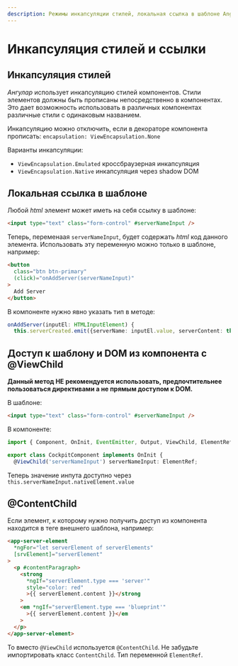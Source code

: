 ```yaml
---
description: Режимы инкапсуляции стилей, локальная ссылка в шаблоне Angular. Доступ к шаблону и DOM из компонента с помощью @ViewChild и @ContentChild.
---
```


# Инкапсуляция стилей и ссылки

## Инкапсуляция стилей

_Ангулар_ использует инкапсуляцию стилей компонентов. Стили элементов должны быть прописаны непосредственно в компонентах. Это дает возможность использовать в различных компонентах различные стили с одинаковым названием.

Инкапсуляцию можно отключить, если в декораторе компонента прописать: `encapsulation: ViewEncapsulation.None`

Варианты инкапсуляции:

- `ViewEncapsulation.Emulated` кроссбраузерная инкапсуляция
- `ViewEncapsulation.Native` инкапсуляция через shadow DOM

## Локальная ссылка в шаблоне

Любой _html_ элемент может иметь на себя ссылку в шаблоне:

```html
<input type="text" class="form-control" #serverNameInput />
```

Теперь, переменаая `serverNameInput`, будет содержать _html_ код данного элемента.
Использовать эту переменную можно только в шаблоне, например:

```html
<button
  class="btn btn-primary"
  (click)="onAddServer(serverNameInput)"
>
  Add Server
</button>
```

В компоненте нужно явно указать тип в методе:

```typescript
onAddServer(inputEl: HTMLInputElement) {
  this.serverCreated.emit({serverName: inputEl.value, serverContent: this.newServerContent});
```

## Доступ к шаблону и DOM из компонента с @ViewChild

**Данный метод НЕ рекомендуется использовать, предпочтительнее пользоваться директивами а не прямым доступом к DOM.**

В шаблоне:

```html
<input type="text" class="form-control" #serverNameInput />
```

В компоненте:

```typescript
import { Component, OnInit, EventEmitter, Output, ViewChild, ElementRef} from '@angular/core';

export class CockpitComponent implements OnInit {
  @ViewChild('serverNameInput') serverNameInput: ElementRef;
```

Теперь значение инпута доступно через `this.serverNameInput.nativeElement.value`

## @ContentChild

Если элемент, к которому нужно получить доступ из компонента находится в теге внешнего шаблона, например:

```html
<app-server-element
  *ngFor="let serverElement of serverElements"
  [srvElement]="serverElement"
>
  <p #contentParagraph>
    <strong
      *ngIf="serverElement.type === 'server'"
      style="color: red"
      >{{ serverElement.content }}</strong
    >
    <em *ngIf="serverElement.type === 'blueprint'"
      >{{ serverElement.content }}</em
    >
  </p>
</app-server-element>
```

То вместо `@ViewChild` используется `@ContentChild`. Не забудьте импортировать класс `ContentChild`. Тип переменной `ElementRef`.
